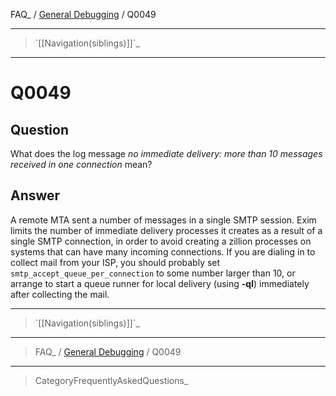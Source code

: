 FAQ\_ / [General Debugging](FAQ/General_Debugging) / Q0049

* * * * *

> \`[[Navigation(siblings)]]\`\_

* * * * *

Q0049
=====

Question
--------

What does the log message *no immediate delivery: more than 10 messages
received in one connection* mean?

Answer
------

A remote MTA sent a number of messages in a single SMTP session. Exim
limits the number of immediate delivery processes it creates as a result
of a single SMTP connection, in order to avoid creating a zillion
processes on systems that can have many incoming connections. If you are
dialing in to collect mail from your ISP, you should probably set
`smtp_accept_queue_per_connection` to some number larger than 10, or
arrange to start a queue runner for local delivery (using **-ql**)
immediately after collecting the mail.

* * * * *

> \`[[Navigation(siblings)]]\`\_

* * * * *

> FAQ\_ / [General Debugging](FAQ/General_Debugging) / Q0049

* * * * *

> CategoryFrequentlyAskedQuestions\_
